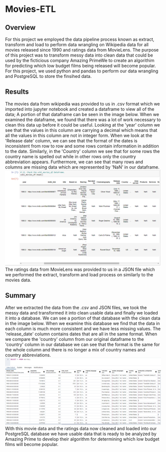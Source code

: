 # Movies-ETL

## Overview
For this project we employed the data pipeline process known as extract, transform and load to perform data wrangling on Wikipedia data for all movies released since 1990 and ratings data from MovieLens.  The purpose of this project was to transform messy data into clean data that could be used by the ficticious company Amazing PrimeWe to create an algorithim for predicting which low budget films being released will become popular.  For this project, we used python and pandas to perform our data wrangling and PostgreSQL to store the finsihed data.
## Results
The movies data from wikipedia was provided to us in .csv format which we imported into jupyter notebook and created a dataframe to view all of the data; A portion of that dataframe can be seen in the image below.  When we examined the dataframe, we found that there was a lot of work necessary to clean this data up before it could be useful.  Looking at the 'year' column we see that the values in this column are carrying a decimal which means that all the values in this column are not in integer form.  When we look at the 'Release date' column, we can see that the format of the dates is inconsistent from row to row and some rows contain information in addition to the date.  Similarly, in the 'Country' column we see that for some rows the country name is spelled out while in other rows only the country abbreviation appears.  Furthermore, we can see that many rows and columns are missing data which are represented by 'NaN' in our dataframe.
![messy](Resources/messy_movies.png)
The ratings data from MovieLens was provided to us in a JSON file which we performed the extract, transform and load process on similarly to the movies data.
## Summary
After we extracted the data from the .csv and JSON files, we took the messy data and transformed it into clean usable data and finally we loaded it into a database.  We can see a portion of that database with the clean data in the image below.  When we examine this database we find that the data in each column is much more consistent and we have less missing values.  The 'release_date' column contains dates that are all in the same format.  When we compare the 'country' column from our original dataframe to the 'country' column in our database we can see that the format is the same for the whole column and there is no longer a mix of country names and country abbreviations.  
![clean](Resources/clean_movies.png)
With this movie data and the ratings data now cleaned and loaded into our PostgreSQL database we have usable data that is ready to be analyzed by Amazing Prime to develop their algorithm for determining which low budget films will become popular.